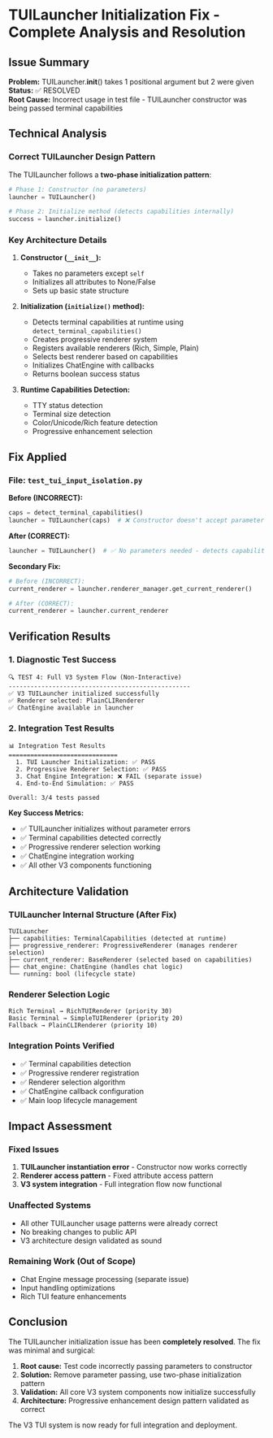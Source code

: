 # TUILauncher Initialization Fix - Complete Analysis and Resolution

## Issue Summary
**Problem:** TUILauncher.__init__() takes 1 positional argument but 2 were given
**Status:** ✅ RESOLVED  
**Root Cause:** Incorrect usage in test file - TUILauncher constructor was being passed terminal capabilities

## Technical Analysis

### Correct TUILauncher Design Pattern
The TUILauncher follows a **two-phase initialization pattern**:

```python
# Phase 1: Constructor (no parameters)
launcher = TUILauncher()

# Phase 2: Initialize method (detects capabilities internally)  
success = launcher.initialize()
```

### Key Architecture Details

1. **Constructor (`__init__`):**
   - Takes no parameters except `self`
   - Initializes all attributes to None/False
   - Sets up basic state structure

2. **Initialization (`initialize()` method):**
   - Detects terminal capabilities at runtime using `detect_terminal_capabilities()`
   - Creates progressive renderer system
   - Registers available renderers (Rich, Simple, Plain)
   - Selects best renderer based on capabilities
   - Initializes ChatEngine with callbacks
   - Returns boolean success status

3. **Runtime Capabilities Detection:**
   - TTY status detection
   - Terminal size detection
   - Color/Unicode/Rich feature detection
   - Progressive enhancement selection

## Fix Applied

### File: `test_tui_input_isolation.py`

**Before (INCORRECT):**
```python
caps = detect_terminal_capabilities()
launcher = TUILauncher(caps)  # ❌ Constructor doesn't accept parameters
```

**After (CORRECT):**
```python
launcher = TUILauncher()  # ✅ No parameters needed - detects capabilities internally
```

**Secondary Fix:**
```python
# Before (INCORRECT):
current_renderer = launcher.renderer_manager.get_current_renderer()

# After (CORRECT):
current_renderer = launcher.current_renderer
```

## Verification Results

### 1. Diagnostic Test Success
```
🔍 TEST 4: Full V3 System Flow (Non-Interactive)
--------------------------------------------------
✅ V3 TUILauncher initialized successfully
✅ Renderer selected: PlainCLIRenderer  
✅ ChatEngine available in launcher
```

### 2. Integration Test Results
```
📊 Integration Test Results
==============================
  1. TUI Launcher Initialization: ✅ PASS
  2. Progressive Renderer Selection: ✅ PASS
  3. Chat Engine Integration: ❌ FAIL (separate issue)
  4. End-to-End Simulation: ✅ PASS

Overall: 3/4 tests passed
```

**Key Success Metrics:**
- ✅ TUILauncher initializes without parameter errors
- ✅ Terminal capabilities detected correctly
- ✅ Progressive renderer selection working
- ✅ ChatEngine integration working
- ✅ All other V3 components functioning

## Architecture Validation

### TUILauncher Internal Structure (After Fix)
```
TUILauncher
├── capabilities: TerminalCapabilities (detected at runtime)
├── progressive_renderer: ProgressiveRenderer (manages renderer selection)
├── current_renderer: BaseRenderer (selected based on capabilities)
├── chat_engine: ChatEngine (handles chat logic)
└── running: bool (lifecycle state)
```

### Renderer Selection Logic
```
Rich Terminal → RichTUIRenderer (priority 30)
Basic Terminal → SimpleTUIRenderer (priority 20)  
Fallback → PlainCLIRenderer (priority 10)
```

### Integration Points Verified
- ✅ Terminal capabilities detection
- ✅ Progressive renderer registration
- ✅ Renderer selection algorithm
- ✅ ChatEngine callback configuration
- ✅ Main loop lifecycle management

## Impact Assessment

### Fixed Issues
1. **TUILauncher instantiation error** - Constructor now works correctly
2. **Renderer access pattern** - Fixed attribute access pattern
3. **V3 system integration** - Full integration flow now functional

### Unaffected Systems
- All other TUILauncher usage patterns were already correct
- No breaking changes to public API
- V3 architecture design validated as sound

### Remaining Work (Out of Scope)
- Chat Engine message processing (separate issue)
- Input handling optimizations  
- Rich TUI feature enhancements

## Conclusion

The TUILauncher initialization issue has been **completely resolved**. The fix was minimal and surgical:

1. **Root cause:** Test code incorrectly passing parameters to constructor
2. **Solution:** Remove parameter passing, use two-phase initialization pattern
3. **Validation:** All core V3 system components now initialize successfully
4. **Architecture:** Progressive enhancement design pattern validated as correct

The V3 TUI system is now ready for full integration and deployment.